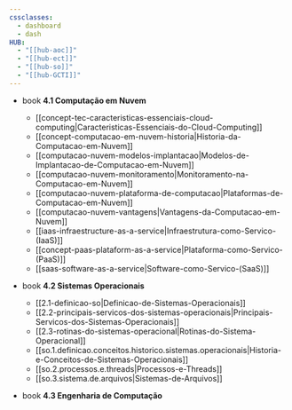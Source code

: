```yaml
---
cssclasses:
  - dashboard
  - dash
HUB:
  - "[[hub-aoc]]"
  - "[[hub-ect]]"
  - "[[hub-so]]"
  - "[[hub-GCTI]]"
---
```



- book  **4.1 Computação em Nuvem**
    
    - [[concept-tec-caracteristicas-essenciais-cloud-computing|Caracteristicas-Essenciais-do-Cloud-Computing]]
    - [[concept-computacao-em-nuvem-historia|Historia-da-Computacao-em-Nuvem]]
    - [[computacao-nuvem-modelos-implantacao|Modelos-de-Implantacao-de-Computacao-em-Nuvem]]
    - [[computacao-nuvem-monitoramento|Monitoramento-na-Computacao-em-Nuvem]]
    - [[computacao-nuvem-plataforma-de-computacao|Plataformas-de-Computacao-em-Nuvem]]
    - [[computacao-nuvem-vantagens|Vantagens-da-Computacao-em-Nuvem]]
    - [[iaas-infraestructure-as-a-service|Infraestrutura-como-Servico-(IaaS)]]
    - [[concept-paas-plataform-as-a-service|Plataforma-como-Servico-(PaaS)]]
    - [[saas-software-as-a-service|Software-como-Servico-(SaaS)]]
- book  **4.2 Sistemas Operacionais**
    
    - [[2.1-definicao-so|Definicao-de-Sistemas-Operacionais]]
    - [[2.2-principais-servicos-dos-sistemas-operacionais|Principais-Servicos-dos-Sistemas-Operacionais]]
    - [[2.3-rotinas-do-sistemas-operacional|Rotinas-do-Sistema-Operacional]]
    - [[so.1.definicao.conceitos.historico.sistemas.operacionais|Historia-e-Conceitos-de-Sistemas-Operacionais]]
    - [[so.2.processos.e.threads|Processos-e-Threads]]
    - [[so.3.sistema.de.arquivos|Sistemas-de-Arquivos]]
- book  **4.3 Engenharia de Computação**
    